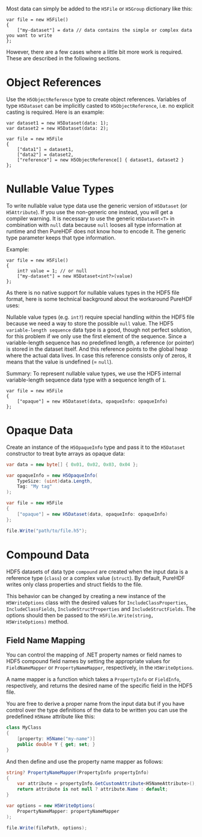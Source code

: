 Most data can simply be added to the `H5File` or `H5Group` dictionary like this:

```
var file = new H5File()
{
    ["my-dataset"] = data // data contains the simple or complex data you want to write
};
```

However, there are a few cases where a little bit more work is required. These are described in the following sections.

# Object References

Use the `H5ObjectReference` type to create object references. Variables of type `H5Dataset` can be implicitly casted to `H5ObjectReference`, i.e. no explicit casting is required. Here is an example:

```
var dataset1 = new H5Dataset(data: 1);
var dataset2 = new H5Dataset(data: 2);

var file = new H5File
{
    ["data1"] = dataset1,
    ["data2"] = dataset2,
    ["reference"] = new H5ObjectReference[] { dataset1, dataset2 }
};
```

# Nullable Value Types

To write nullable value type data use the generic version of `H5Dataset` (or `H5Attribute`). If you use the non-generic one instead, you will get a compiler warning. It is necessary to use the generic `H5Dataset<T>` in combination with `null` data because `null` looses all type information at runtime and then PureHDF does not know how to encode it. The generic type parameter keeps that type information.

Example:

```
var file = new H5File()
{
    int? value = 1; // or null
    ["my-dataset"] = new H5Dataset<int?>(value)
};
```

As there is no native support for nullable values types in the HDF5 file format, here is some technical background about the workaround PureHDF uses:

Nullable value types (e.g. `int?`) require special handling within the HDF5 file because we need a way to store the possible `null` value. The HDF5 `variable-length sequence` data type is a good, though not perfect solution, for this problem if we only use the first element of the sequence. Since a variable-length sequence has no predefined length, a reference (or pointer) is stored in the dataset itself. And this reference points to the global heap where the actual data lives. In case this reference consists only of zeros, it means that the value is undefined (= `null`). 

Summary: To represent nullable value types, we use the HDF5 internal variable-length sequence data type with a sequence length of `1`.

```
var file = new H5File
{
    ["opaque"] = new H5Dataset(data, opaqueInfo: opaqueInfo)
};
```

# Opaque Data

Create an instance of the `H5OpaqueInfo` type and pass it to the `H5Dataset` constructor to treat byte arrays as opaque data:

```cs
var data = new byte[] { 0x01, 0x02, 0x03, 0x04 };

var opaqueInfo = new H5OpaqueInfo(
    TypeSize: (uint)data.Length,
    Tag: "My tag"
);

var file = new H5File
{
    ["opaque"] = new H5Dataset(data, opaqueInfo: opaqueInfo)
};

file.Write("path/to/file.h5");
```

# Compound Data

HDF5 datasets of data type `compound` are created when the input data is a reference type (`class`) or a complex value (`struct`). By default, PureHDF writes only class properties and struct fields to the file.

This behavior can be changed by creating a new instance of the `H5WriteOptions` class with the desired values for `IncludeClassProperties`, `IncludeClassFields`, `IncludeStructProperties` and `IncludeStructFields`. The options should then be passed to the `H5File.Write(string, H5WriteOptions)` method.

## Field Name Mapping

You can control the mapping of .NET property names or field names to HDF5 compound field names by setting the appropriate values for `FieldNameMapper` or `PropertyNameMapper`, respectively, in the `H5WriteOptions`.

A name mapper is a function which takes a `PropertyInfo` or `FieldInfo`, respectively, and returns the desired name of the specific field in the HDF5 file.

You are free to derive a proper name from the input data but if you have control over the type definitions of the data to be written you can use the predefined `H5Name` attribute like this:

```cs
class MyClass
{
    [property: H5Name("my-name")]
    public double Y { get; set; }
}
```

And then define and use the property name mapper as follows:

```cs
string? PropertyNameMapper(PropertyInfo propertyInfo)
{
    var attribute = propertyInfo.GetCustomAttribute<H5NameAttribute>();
    return attribute is not null ? attribute.Name : default;
}

var options = new H5WriteOptions(
    PropertyNameMapper: propertyNameMapper
);

file.Write(filePath, options);
```
